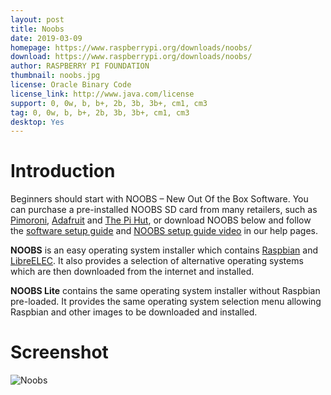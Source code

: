 ```yaml
---
layout: post
title: Noobs
date: 2019-03-09
homepage: https://www.raspberrypi.org/downloads/noobs/
download: https://www.raspberrypi.org/downloads/noobs/
author: RASPBERRY PI FOUNDATION
thumbnail: noobs.jpg
license: Oracle Binary Code 
license_link: http://www.java.com/license
support: 0, 0w, b, b+, 2b, 3b, 3b+, cm1, cm3
tag: 0, 0w, b, b+, 2b, 3b, 3b+, cm1, cm3
desktop: Yes
---
```


# Introduction

<p>Beginners should start with NOOBS &#8211; New Out Of the Box Software. You can purchase a pre-installed NOOBS SD card from many retailers, such as <a href="https://shop.pimoroni.com/products/noobs-8gb-sd-card">Pimoroni</a>, <a href="https://www.adafruit.com/products/1583">Adafruit</a> and <a href="http://thepihut.com/collections/raspberry-pi-sd-cards-and-adapters/products/noobs-preinstalled-sd-card">The Pi Hut</a>, or download NOOBS below and follow the <a href="https://projects.raspberrypi.org/en/projects/raspberry-pi-setting-up">software setup guide</a> and <a href="https://www.raspberrypi.org/help/videos/#noobs-setup">NOOBS setup guide video</a> in our help pages.</p>
<p><strong>NOOBS</strong> is an easy operating system installer which contains <a href="https://www.raspberrypi.org/downloads/raspbian/">Raspbian</a> and <a href="https://libreelec.tv/">LibreELEC</a>. It also provides a selection of alternative operating systems which are then downloaded from the internet and installed.</p>
<p><strong>NOOBS Lite</strong> contains the same operating system installer without Raspbian pre-loaded. It provides the same operating system selection menu allowing Raspbian and other images to be downloaded and installed.</p>

# Screenshot

![Noobs](https://raw.githubusercontent.com/rpisystem/RPiSystem.github.io/master/thumbnails/Screenshot/noobs.png)

